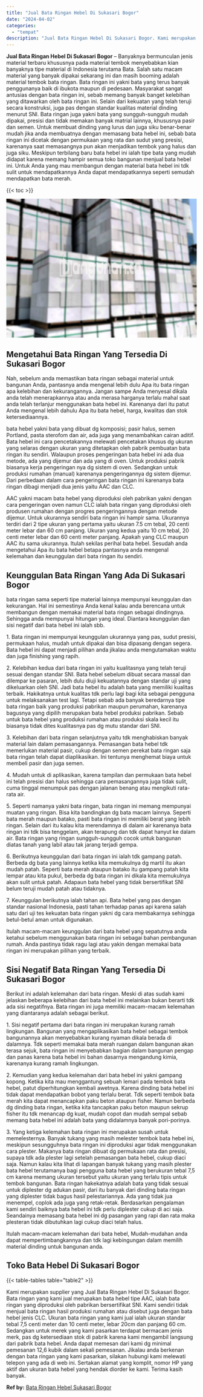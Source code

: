 ```yaml
---
title: "Jual Bata Ringan Hebel Di Sukasari Bogor"
date: "2024-04-02"
categories: 
  - "tempat"
description: "Jual Bata Ringan Hebel Di Sukasari Bogor. Kami merupakan supplier yang Jual Bata Ringan Hebel Di Sukasari Bogor. Bata ringan yang kami jual merupakan bata he..."
---
```


**Jual Bata Ringan Hebel Di Sukasari Bogor** – Banyaknya bermunculan jenis material terbaru khususnya pada material tembok menyebabkan kian banyaknya tipe material di Indonesia terutama Bata. Salah satu macam material yang banyak dipakai sekarang ini dan masih booming adalah material tembok bata ringan. Bata ringan ini yakni bata yang terus banyak penggunanya baik di ibukota maupun di pedesaan. Masyarakat sangat antusias dengan bata ringan ini, sebab memang banyak banget kelebihan yang ditawarkan oleh bata ringan ini. Selain dari kekuatan yang telah teruji secara konstruksi, juga pas dengan standar kualitas material dinding menurut SNI. Bata ringan juga yakni bata yang sungguh-sungguh mudah dipakai, presisi dan tidak memakan banyak matrial lainnya, khususnya pasir dan semen. Untuk membuat dinding yang lurus dan juga siku benar-benar mudah jika anda membuatnya dengan memasang bata hebel ini, sebab bata ringan ini dicetak dengan permukaan yang rata dan sudut yang presisi, karenanya saat memasangnya pun akan menjadikan tembok yang halus dan juga siku. Meskipun terbilang baru bata hebel ini ialah tipe bata yang mudah didapat karena memang hampir semua toko bangunan menjual bata hebel ini. Untuk Anda yang mau membangun dengan material bata hebel ini tdk sulit untuk mendapatkannya Anda dapat mendapatkannya seperti semudah mendapatkan bata merah.

{{< toc >}}

![Jual Bata Ringan Hebel Di Sukasari Bogor](/images/jual-hebel-murah-31.png)

## Mengetahui Bata Ringan Yang Tersedia Di Sukasari Bogor

Nah, sebelum anda memastikan bata ringan sebagai material untuk bangunan Anda, pantasnya anda mengenal lebih dulu Apa itu bata ringan apa kelebihan dan kekurangannya. Jangan sampe Anda menyesal dikala anda telah menerapkannya atau anda merasa harganya terlalu mahal saat anda telah terlanjur menggunakan bata hebel ini. Karenanya dari itu patut Anda mengenal lebih dahulu Apa itu bata hebel, harga, kwalitas dan stok ketersediaannya.

bata hebel yakni bata yang dibuat dg komposisi; pasir halus, semen Portland, pasta sterofom dan air, ada juga yang menambahkan cairan aditif. Bata hebel ini cara pencetakannya melewati pencetakan khusus dg ukuran yang selaras dengan ukuran yang ditetapkan oleh pabrik pembuatan bata ringan itu sendiri. Walaupun proses pengeringan bata hebel ini ada dua metode, ada yang dijemur dan ada yang di oven. Untuk produksi pabrik biasanya kerja pengeringan nya dg sistem di oven. Sedangkan untuk produksi rumahan (manual) karenanya pengeringannya dg sistem dijemur. Dari perbedaan dalam cara pengeringan bata ringan ini karenanya bata ringan dibagi menjadi dua jenis yaitu AAC dan CLC.

AAC yakni macam bata hebel yang diproduksi oleh pabrikan yakni dengan cara pengeringan oven namun CLC ialah bata ringan yang diproduksi oleh produsen rumahan dengan progres pengeringannya dengan metode dijemur. Untuk ukurannya sendiri bata ringan ini hampir sama. Ukurannya terdiri dari 2 tipe ukuran yang pertama yaitu ukuran 7.5 cm tebal, 20 centi meter lebar dan 60 cm panjang. Ukuran yang kedua yaitu 10 cm tebal, 20 centi meter lebar dan 60 centi meter panjang. Apakah yang CLC maupun AAC itu sama ukurannya. Itulah sekilas perihal bata hebel. Sesudah anda mengetahui Apa itu bata hebel betapa pantasnya anda mengenal kelemahan dan keunggulan dari bata ringan itu sendiri.

## Keunggulan Bata Ringan Yang Ada Di Sukasari Bogor

bata ringan sama seperti tipe material lainnya mempunyai keunggulan dan kekurangan. Hal ini semestinya Anda kenal kalau anda berencana untuk membangun dengan memakai material bata ringan sebagai dindingnya. Sehingga anda mempunyai hitungan yang ideal. Diantara keunggulan dan sisi negatif dari bata hebel ini ialah sbb.

1\. Bata ringan ini mempunyai keunggulan ukurannya yang pas, sudut presisi, permukaan halus, mudah untuk dipakai dan bisa dipasang dengan segera. Bata hebel ini dapat menjadi pilihan anda jikalau anda mengutamakan waktu dan juga finishing yang rapih.

2\. Kelebihan kedua dari bata ringan ini yaitu kualitasnya yang telah teruji sesuai dengan standar SNI. Bata hebel sebelum dibuat secara massal dan dilempar ke pasaran, lebih dulu diuji kekuatannya dengan standar uji yang dikeluarkan oleh SNI. Jadi bata hebel itu adalah bata yang memiliki kualitas terbaik. Hakikatnya untuk kualitas tdk perlu lagi bagi kita sebagai pengguna untuk melaksanakan test lagi. Tetapi sebab ada banyak beredarnya tipe bata ringan baik yang produksi pabrikan maupun perumahan, karenanya bagusnya yang dipilih merupakan bata hebel produksi pabrikan. Sebab untuk bata hebel yang produksi rumahan atau produksi skala kecil itu biasanya tidak dites kualitasnya pas dg mutu standar dari SNI.

3\. Kelebihan dari bata ringan selanjutnya yaitu tdk menghabiskan banyak material lain dalam pemasangannya. Pemasangan bata hebel tdk memerlukan material pasir, cukup dengan semen perekat bata ringan saja bata ringan telah dapat diaplikasikan. Ini tentunya menghemat biaya untuk membeli pasir dan juga semen.

4\. Mudah untuk di aplikasikan, karena tampilan dan permukaan bata hebel ini telah presisi dan halus sehingga cara pemasangannya juga tidak sulit, cuma tinggal menumpuk pas dengan jalanan benang atau mengikuti rata-rata air.

5\. Seperti namanya yakni bata ringan, bata ringan ini memang mempunyai muatan yang ringan. Bisa kita bandingkan dg bata macam lainnya. Seperti bata merah maupun batako, pasti bata ringan ini memiliki berat yang lebih ringan. Selain dari itu kalau kita merendamnya di dalam air karenanya bata ringan ini tdk bisa tenggelam, akan terapung dan tdk dapat hanyut ke dalam air. Bata ringan yang ringan sungguh-sungguh cocok untuk bangunan diatas tanah yang labil atau tak jarang terjadi gempa.

6\. Berikutnya keunggulan dari bata ringan ini ialah tdk gampang patah. Berbeda dg bata yang lainnya ketika kita memukulnya dg martil itu akan mudah patah. Seperti bata merah ataupun batako itu gampang patah kita lempar atau kita pukul, berbeda dg bata ringan ini dikala kita memukulnya akan sulit untuk patah. Adapaun bata hebel yang tidak bersertifikat SNI belum teruji mudah patah atau tidaknya.

7\. Keunggulan berikutnya ialah tahan api. Bata hebel yang pas dengan standar nasional Indonesia, pasti tahan terhadap panas api karena salah satu dari uji tes kekuatan bata ringan yakni dg cara membakarnya sehingga betul-betul aman untuk digunakan.

Itulah macam-macam keunggulan dari bata hebel yang sepatutnya anda ketahui sebelum menggunakan bata ringan ini sebagai bahan pembangunan rumah. Anda pastinya tidak ragu lagi atau yakin dengan memakai bata ringan ini merupakan pilihan yang terbaik.

## Sisi Negatif Bata Ringan Yang Tersedia Di Sukasari Bogor

Berikut ini adalah kelemahan dari bata ringan. Meski di atas sudah kami jelaskan beberapa kelebihan dari bata hebel ini melainkan bukan berarti tdk ada sisi negatifnya. Bata ringan ini juga memiliki macam-macam kelemahan yang diantaranya adalah sebagai berikut.

1\. Sisi negatif pertama dari bata ringan ini merupakan kurang ramah lingkungan. Bangunan yang mengaplikasikan bata hebel sebagai tembok bangunannya akan menyebabkan kurang nyaman dikala berada di dalamnya. Tdk seperti memakai bata merah ruangan dalam bangunan akan terasa sejuk, bata ringan ini menyebabkan bagian dalam bangunan pengap dan panas karena bata hebel ini bahan dasarnya mengandung kimia, karenanya kurang ramah lingkungan.

2\. Kemudian yang kedua kelemahan dari bata hebel ini yakni gampang kopong. Ketika kita mau menggantung sebuah lemari pada tembok bata hebel, patut diperhitungkan kembali awetnya. Karena dinding bata hebel ini tidak dapat mendapatkan bobot yang terlalu berat. Tdk seperti tembok bata merah kita dapat menancapkan paku beton ataupun fisher. Namun berbeda dg dinding bata ringan, ketika kita tancapkan paku beton maupun sekrup fisher itu tdk menancap dg kuat, mudah copot dan mudah sempal sebab memang bata hebel ini adalah bata yang didalamnya banyak pori-porinya.

3\. Yang ketiga kelemahan bata ringan ini merupakan susah untuk memelesternya. Banyak tukang yang masih melester tembok bata hebel ini, meskipun sesungguhnya bata ringan ini diproduksi agar tidak menggunakan cara plester. Makanya bata ringan dibuat dg permukaan rata dan presisi, supaya tdk ada plester lagi setelah pemasangan bata hebel, cukup diaci saja. Namun kalau kita lihat di lapangan banyak tukang yang masih plester bata hebel terutamanya bagi pengguna bata hebel yang berukuran tebal 7,5 cm karena memang ukuran tersebut yaitu ukuran yang terlalu tipis untuk tembok bangunan. Bata ringan hakekatnya adalah bata yang tidak sesuai untuk diplester dg adukan pasir, dari itu banyak dari dinding bata ringan yang diplester tidak bagus hasil pelestariannya. Ada yang tidak jua menempel, coplok ada juga yang retak-retak. Berdasarkan pengalaman kami sendiri baiknya bata hebel ini tdk perlu diplester cukup di aci saja. Seandainya memasang bata hebel ini dg pasangan yang rapi dan rata maka plesteran tidak dibutuhkan lagi cukup diaci telah halus.

Itulah macam-macam kelemahan dari bata hebel, Mudah-mudahan anda dapat mempertimbangkannya dan tdk lagi kebingungan dalam memilih material dinding untuk bangunan anda.

## Toko Bata Hebel Di Sukasari Bogor

{{< table-tables table="table2" >}}

Kami merupakan supplier yang Jual Bata Ringan Hebel Di Sukasari Bogor. Bata ringan yang kami jual merupakan bata hebel tipe AAC, ialah bata ringan yang diproduksi oleh pabrikan bersertifikat SNI. Kami sendiri tidak menjual bata ringan hasil produksi rumahan atau disebut juga dengan bata hebel jenis CLC. Ukuran bata ringan yang kami jual ialah ukuran standar tebal 7,5 centi meter dan 10 centi meter, lebar 20cm dan panjang 60 cm. Sedangkan untuk merek yang kami pasarkan terdapat bermacam jenis merk, pas dg ketersediaan stok di pabrik karena kami mengambil langsung dari pabrik bata hebel. Anda dapat memesan dari kami dg minimal pemesanan 12,6 kubik dalam sekali pemesanan. Jikalau anda berkenan dengan bata ringan yang kami pasarkan, silakan hubungi kami melewati telepon yang ada di web ini. Sertakan alamat yang komplit, nomor HP yang aktif dan ukuran bata hebel yang hendak diorder ke kami. Terima kasih banyak.

**Ref by:** [Bata Ringan Hebel Sukasari Bogor](https://id.wikipedia.org/wiki/Bata)
